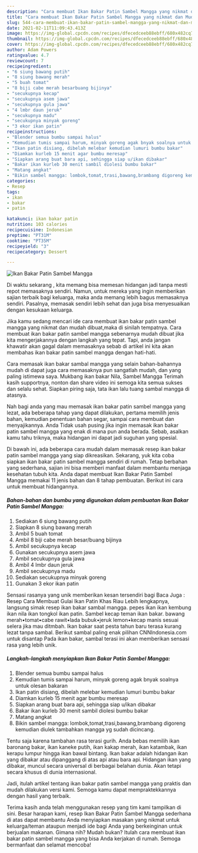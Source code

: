 ```yaml
---
description: "Cara membuat Ikan Bakar Patin Sambel Mangga yang nikmat dan Mudah Dibuat"
title: "Cara membuat Ikan Bakar Patin Sambel Mangga yang nikmat dan Mudah Dibuat"
slug: 544-cara-membuat-ikan-bakar-patin-sambel-mangga-yang-nikmat-dan-mudah-dibuat
date: 2021-02-11T11:09:43.413Z
image: https://img-global.cpcdn.com/recipes/dfecedceeb88ebff/680x482cq70/ikan-bakar-patin-sambel-mangga-foto-resep-utama.jpg
thumbnail: https://img-global.cpcdn.com/recipes/dfecedceeb88ebff/680x482cq70/ikan-bakar-patin-sambel-mangga-foto-resep-utama.jpg
cover: https://img-global.cpcdn.com/recipes/dfecedceeb88ebff/680x482cq70/ikan-bakar-patin-sambel-mangga-foto-resep-utama.jpg
author: Adam Powers
ratingvalue: 4.7
reviewcount: 7
recipeingredient:
- "6 siung bawang putih"
- "8 siung bawang merah"
- "5 buah tomat"
- "8 biji cabe merah besarbuang bijinya"
- "secukupnya kecap"
- "secukupnya asem jawa"
- "secukupnya gula jawa"
- "4 lmbr daun jeruk"
- "secukupnya madu"
- "secukupnya minyak goreng"
- "3 ekor ikan patin"
recipeinstructions:
- "Blender semua bumbu sampai halus"
- "Kemudian tumis sampai harum, minyak goreng agak bnyak soalnya untuk olesan bakaran"
- "Ikan patin disiang, dibelah melebar kemudian lumuri bumbu bakar"
- "Diamkan kurleb 15 menit agar bumbu meresap"
- "Siapkan arang buat bara api, sehingga siap u/ikan dibakar"
- "Bakar ikan kurleb 30 menit sambil diolesi bumbu bakar"
- "Matang angkat"
- "Bikin sambel mangga: lombok,tomat,trasi,bawang,brambang digoreng kemudian diulek tambahkan mangga yg sudah dicincang."
categories:
- Resep
tags:
- ikan
- bakar
- patin

katakunci: ikan bakar patin 
nutrition: 103 calories
recipecuisine: Indonesian
preptime: "PT31M"
cooktime: "PT35M"
recipeyield: "3"
recipecategory: Dessert

---
```



![Ikan Bakar Patin Sambel Mangga](https://img-global.cpcdn.com/recipes/dfecedceeb88ebff/680x482cq70/ikan-bakar-patin-sambel-mangga-foto-resep-utama.jpg)

Di waktu  sekarang , kita memang bisa memesan hidangan jadi tanpa mesti repot memasaknya sendiri. Namun, untuk mereka yang ingin memberikan sajian terbaik bagi keluarga, maka anda memang lebih bagus memasaknya sendiri. Pasalnya, memasak sendiri lebih sehat dan juga bisa menyesuaikan dengan kesukaan keluarga.

Jika kamu sedang mencari ide cara membuat ikan bakar patin sambel mangga yang nikmat dan mudah dibuat,maka di sinilah tempatnya. Cara membuat ikan bakar patin sambel mangga  sebenarnya mudah dibuat jika kita mengerjakannya dengan langkah yang tepat. Tapi, anda jangan khawatir akan gagal dalam memasaknya 
sebab di artikel ini kita akan membahas ikan bakar patin sambel mangga dengan hati-hati.  

Cara memasak ikan bakar sambal mangga yang selain bahan-bahannya mudah di dapat juga cara memasaknya pun sangatlah mudah, dan yang paling istimewa saya. Mukbang ikan bakar Nila, Sambel Mangga Terimah kasih supportnya, nonton dan share video ini semoga kita semua sukses dan selalu sehat. Siapkan piring saja, tata ikan lalu tuang sambal mangga di atasnya.

Nah bagi anda yang mau memasak ikan bakar patin sambel mangga yang lezat, ada beberapa tahap yang dapat dilakukan, pertama memilih jenis bahan, kemudian penentuan bahan segar, sampai cara membuat dan menyajikannya. Anda Tidak usah pusing jika ingin memasak ikan bakar patin sambel mangga yang enak di mana pun anda berada. Sebab, asalkan kamu  tahu triknya, maka hidangan ini dapat jadi suguhan yang spesial.

Di bawah ini, ada beberapa cara mudah dalam memasak resep ikan bakar patin sambel mangga yang siap dikreasikan. Sekarang, yuk kita coba siapkan ikan bakar patin sambel mangga sendiri di rumah. Tetap berbahan yang sederhana, sajian ini bisa memberi manfaat dalam membantu menjaga kesehatan tubuh kita. Anda dapat membuat Ikan Bakar Patin Sambel Mangga memakai 11 jenis bahan dan 8 tahap pembuatan. Berikut ini cara untuk membuat hidangannya.

<!--inarticleads1-->

##### Bahan-bahan dan bumbu yang digunakan dalam pembuatan Ikan Bakar Patin Sambel Mangga:

1. Sediakan 6 siung bawang putih
1. Siapkan 8 siung bawang merah
1. Ambil 5 buah tomat
1. Ambil 8 biji cabe merah besar/buang bijinya
1. Ambil secukupnya kecap
1. Gunakan secukupnya asem jawa
1. Ambil secukupnya gula jawa
1. Ambil 4 lmbr daun jeruk
1. Ambil secukupnya madu
1. Sediakan secukupnya minyak goreng
1. Gunakan 3 ekor ikan patin


Sensasi rasanya yang unik memberikan kesan tersendiri bagi Baca Juga : Resep Cara Membuat Gulai Ikan Patin Khas Riau Lebih lengkapnya, langsung simak resep ikan bakar sambal mangga. pepes ikan ikan kembung ikan nila ikan tongkol ikan patin. Sambel kecap teman ikan bakar. bawang merah•tomat•cabe rawit•lada bubuk•jeruk lemon•kecap manis sesuai selera jika mau ditmbah. Ikan bakar saat pesta tahun baru terasa kurang lezat tanpa sambal. Berikut sambal paling enak pilihan CNNIndonesia.com untuk disantap Pada ikan bakar, sambal terasi ini akan memberikan sensasi rasa yang lebih unik. 

<!--inarticleads2-->

##### Langkah-langkah menyiapkan Ikan Bakar Patin Sambel Mangga:

1. Blender semua bumbu sampai halus
1. Kemudian tumis sampai harum, minyak goreng agak bnyak soalnya untuk olesan bakaran
1. Ikan patin disiang, dibelah melebar kemudian lumuri bumbu bakar
1. Diamkan kurleb 15 menit agar bumbu meresap
1. Siapkan arang buat bara api, sehingga siap u/ikan dibakar
1. Bakar ikan kurleb 30 menit sambil diolesi bumbu bakar
1. Matang angkat
1. Bikin sambel mangga: lombok,tomat,trasi,bawang,brambang digoreng kemudian diulek tambahkan mangga yg sudah dicincang.


Tentu saja karena tambahan rasa terasi gurih. Anda bebas memilih ikan baronang bakar, ikan kaneke putih, ikan kakap merah, ikan katambak, ikan kerapu lumpur hingga ikan bawal bintang. Ikan bakar adalah hidangan ikan yang dibakar atau dipanggang di atas api atau bara api. Hidangan ikan yang dibakar, muncul secara universal di berbagai belahan dunia. Akan tetapi secara khusus di dunia internasional. 

Jadi, itulah artikel tentang  ikan bakar patin sambel mangga  yang praktis dan mudah dilakukan versi kami. Semoga kamu dapat mempraktekkannya dengan hasil yang terbaik. 

Terima kasih anda telah menggunakan resep yang tim kami tampilkan di sini. Besar harapan kami, resep  Ikan Bakar Patin Sambel Mangga sederhana di atas dapat membantu Anda menyiapkan masakan yang nikmat untuk keluarga/teman ataupun menjadi ide bagi Anda yang berkeinginan untuk berjualan makanan. Gimana nih? Mudah bukan? Itulah cara membuat ikan bakar patin sambel mangga yang bisa Anda kerjakan di rumah. Semoga bermanfaat dan selamat mencoba!

